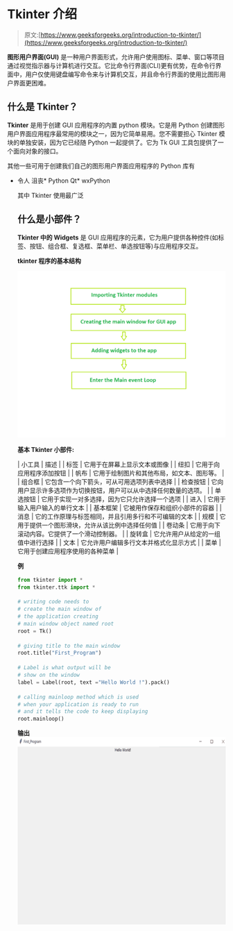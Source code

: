 # Tkinter 介绍

> 原文:[https://www.geeksforgeeks.org/introduction-to-tkinter/](https://www.geeksforgeeks.org/introduction-to-tkinter/)

**图形用户界面(GUI)** 是一种用户界面形式，允许用户使用图标、菜单、窗口等项目通过视觉指示器与计算机进行交互。它比命令行界面(CLI)更有优势，在命令行界面中，用户仅使用键盘编写命令来与计算机交互，并且命令行界面的使用比图形用户界面更困难。

## 什么是 Tkinter？

**Tkinter** 是用于创建 GUI 应用程序的内置 python 模块。它是用 Python 创建图形用户界面应用程序最常用的模块之一，因为它简单易用。您不需要担心 Tkinter 模块的单独安装，因为它已经随 Python 一起提供了。它为 Tk GUI 工具包提供了一个面向对象的接口。

其他一些可用于创建我们自己的图形用户界面应用程序的 Python 库有

*   令人 沮丧*   Python Qt*   wxPython

    其中 Tkinter 使用最广泛

    ## 什么是小部件？

    **Tkinter 中的 Widgets** 是 GUI 应用程序的元素，它为用户提供各种控件(如标签、按钮、组合框、复选框、菜单栏、单选按钮等)与应用程序交互。

    **tkinter 程序的基本结构**

    ![](img/a33617e899de06cd90f63d61eeb16d95.png)

    **基本 Tkinter 小部件:**

    | 小工具 | 描述 |
    | 标签 | 它用于在屏幕上显示文本或图像 |
    | 纽扣 | 它用于向应用程序添加按钮 |
    | 帆布 | 它用于绘制图片和其他布局，如文本、图形等。 |
    | 组合框 | 它包含一个向下箭头，可从可用选项列表中选择 |
    | 检查按钮 | 它向用户显示许多选项作为切换按钮，用户可以从中选择任何数量的选项。 |
    | 单选按钮 | 它用于实现一对多选择，因为它只允许选择一个选项 |
    | 进入 | 它用于输入用户输入的单行文本 |
    | 基本框架 | 它被用作保存和组织小部件的容器 |
    | 消息 | 它的工作原理与标签相同，并且引用多行和不可编辑的文本 |
    | 规模 | 它用于提供一个图形滑块，允许从该比例中选择任何值 |
    | 卷动条 | 它用于向下滚动内容。它提供了一个滑动控制器。 |
    | 旋转盒 | 它允许用户从给定的一组值中进行选择 |
    | 文本 | 它允许用户编辑多行文本并格式化显示方式 |
    | 菜单 | 它用于创建应用程序使用的各种菜单 |

    **例**

    ```py
    from tkinter import * 
    from tkinter.ttk import *

    # writing code needs to
    # create the main window of 
    # the application creating 
    # main window object named root
    root = Tk()

    # giving title to the main window
    root.title("First_Program")

    # Label is what output will be 
    # show on the window
    label = Label(root, text ="Hello World !").pack()

    # calling mainloop method which is used
    # when your application is ready to run
    # and it tells the code to keep displaying 
    root.mainloop()
    ```

    **输出**
    ![](img/9d1f4e20fb4939b16a7f04624afa7851.png)